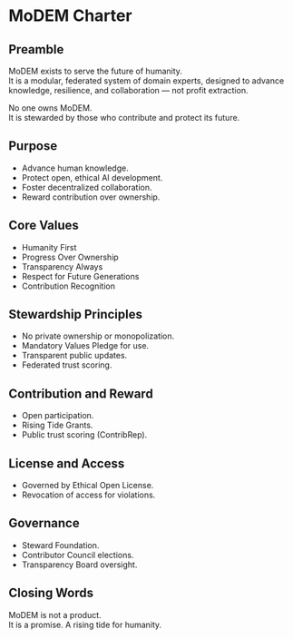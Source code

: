 # MoDEM Charter

## Preamble
MoDEM exists to serve the future of humanity.  
It is a modular, federated system of domain experts, designed to advance knowledge, resilience, and collaboration — not profit extraction.

No one owns MoDEM.  
It is stewarded by those who contribute and protect its future.

## Purpose
- Advance human knowledge.
- Protect open, ethical AI development.
- Foster decentralized collaboration.
- Reward contribution over ownership.

## Core Values
- Humanity First
- Progress Over Ownership
- Transparency Always
- Respect for Future Generations
- Contribution Recognition

## Stewardship Principles
- No private ownership or monopolization.
- Mandatory Values Pledge for use.
- Transparent public updates.
- Federated trust scoring.

## Contribution and Reward
- Open participation.
- Rising Tide Grants.
- Public trust scoring (ContribRep).

## License and Access
- Governed by Ethical Open License.
- Revocation of access for violations.

## Governance
- Steward Foundation.
- Contributor Council elections.
- Transparency Board oversight.

## Closing Words
MoDEM is not a product.  
It is a promise. A rising tide for humanity.